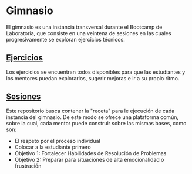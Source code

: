 # Gimnasio

El gimnasio es una instancia transversal durante el Bootcamp de Laboratoria,
que consiste en una veintena de sesiones en las cuales progresivamente se
exploran ejercicios técnicos.

## [Ejercicios](./exercises/)

Los ejercicios se encuentran todos disponibles para que las estudiantes y
los mentores puedan explorarlos, sugerir mejoras e ir a su propio ritmo.

## [Sesiones](./sessions/)

Este repositorio busca contener la "receta" para le ejecución de cada
instancia del gimnasio. De este modo se ofrece una plataforma común,
sobre la cual, cada mentor puede construir sobre las mismas bases, como son:

* El respeto por el proceso individual
* Colocar a la estudiante primero
* Objetivo 1: Fortalecer Habilidades de Resolución de Problemas
* Objetivo 2: Preparar para situaciones de alta emocionalidad o frustración
